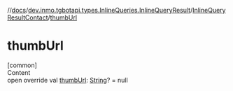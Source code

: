 //[docs](../../../index.md)/[dev.inmo.tgbotapi.types.InlineQueries.InlineQueryResult](../index.md)/[InlineQueryResultContact](index.md)/[thumbUrl](thumb-url.md)



# thumbUrl  
[common]  
Content  
open override val [thumbUrl](thumb-url.md): [String](https://kotlinlang.org/api/latest/jvm/stdlib/kotlin/-string/index.html)? = null  



